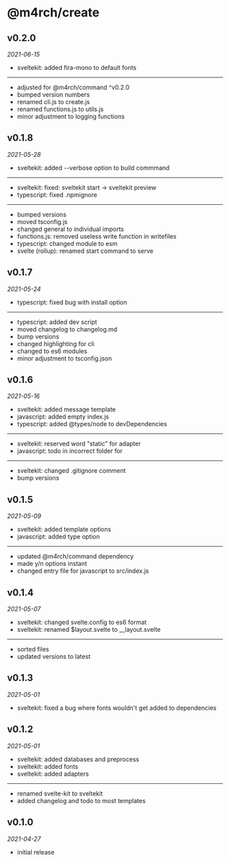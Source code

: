 # @m4rch/create

## v0.2.0

*2021-06-15*

- sveltekit: added fira-mono to default fonts

***

- adjusted for @m4rch/command ^v0.2.0
- bumped version numbers
- renamed cli.js to create.js
- renamed functions.js to utils.js
- minor adjustment to logging functions

## v0.1.8

*2021-05-28*

- sveltekit: added --verbose option to build commmand

***

- sveltekit: fixed: sveltekit start -> sveltekit preview
- typescript: fixed .npmignore

***

- bumped versions
- moved tsconfig.js
- changed general to individual imports
- functions.js: removed useless write function in writefiles
- typescript: changed module to esm
- svelte (rollup): renamed start command to serve

## v0.1.7

*2021-05-24*

- typescript: fixed bug with install option

***

- typescript: added dev script
- moved changelog to changelog.md
- bump versions
- changed highlighting for cli
- changed to es6 modules
- minor adjustment to tsconfig.json

## v0.1.6

*2021-05-16*

- sveltekit: added message template
- javascript: added empty index.js
- typescript: added @types/node to devDependencies

***

- sveltekit: reserved word "static" for adapter
- javascript: todo in incorrect folder for

***

- sveltekit: changed .gitignore comment
- bump versions

## v0.1.5

*2021-05-09*

- sveltekit: added template options
- javascript: added type option

***

- updated @m4rch/command dependency
- made y/n options instant
- changed entry file for javascript to src/index.js

## v0.1.4

*2021-05-07*

- sveltekit: changed svelte.config to es6 format
- sveltekit: renamed $layout.svelte to __layout.svelte

***

- sorted files
- updated versions to latest

## v0.1.3

*2021-05-01*

- sveltekit: fixed a bug where fonts wouldn't get added to dependencies

## v0.1.2

*2021-05-01*

- sveltekit: added databases and preprocess
- sveltekit: added fonts
- sveltekit: added adapters

***

- renamed svelte-kit to sveltekit
- added changelog and todo to most templates

## v0.1.0

*2021-04-27*

- initial release
